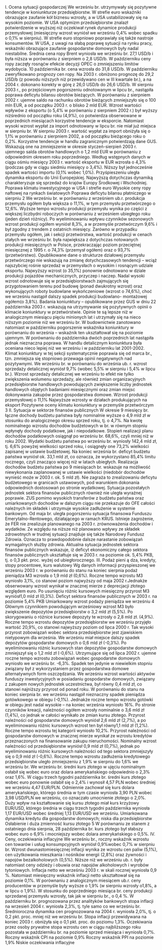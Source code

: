 I. Ocena sytuacji gospodarczej
We wrześniu br. utrzymywały się pozytywne tendencje w
koniunkturze przedsiębiorstw. W strefie euro wskaźniki obrazujące
zaufanie kół biznesu wzrosły, a w USA ustabilizowały się na wysokim
poziomie. W USA optymizm przedsiębiorstw znalazł potwierdzenie w
wyższej niż oczekiwał rynek dynamice produkcji przemysłowej
(miesięczny wzrost wyniósł we wrześniu 0,4% wobec spadku o 0,1% w
sierpniu).
W strefie euro stopniowo poprawiały się także nastroje
konsumentów. W USA, z uwagi na słabą poprawę sytuacji na rynku pracy,
wskaźniki obrazujące zaufanie gospodarstw domowych były nadal
niestabilne.
Średnia cena ropy Brent wyniosła we wrześniu br. 27,1 USD/b i była
niższa w porównaniu z sierpniem o 2,8 USD/b. W październiku ceny ropy
zaczęły rosnąćw efekcie decyzji OPEC o zmniejszeniu limitów
wydobycia. 10 października br. cena wzrosła do 31,8 USD/b. W
październiku zweryfikowano prognozy cen ropy. Na 2003 r. obniżono
prognozę do 29,2 USD/b (z powodu niższych niż przewidywano cen w III
kwartale br.), a na 2004 r. dokonano korekty w górę z 26,0 USD/b do 26,6
USD/b.
W sierpniu 2003 r., po przejściowym pogorszeniu odnotowanym w
lipcu br., nastąpiła poprawa deficytu bilansu obrotów bieżących. W
porównaniu z sierpniem 2002 r. ujemne saldo na rachunku obrotów
bieżących zmniejszyło się o 100 mln EUR, a od początku 2003 r. o blisko
2 mld EUR.
Wzrost wartości wpływów z eksportu (o 5,4% w porównaniu z
sierpniem 2002 r.) był wyższy niżśrednio od początku roku (4,9%), co
potwierdza obserwowane w poprzednich miesiącach korzystne tendencje
w eksporcie. Natomiast wysoki wzrost wypłat za import odnotowany w
lipcu br. nie miał już miejsca w sierpniu br. W sierpniu 2003 r. wartość
wypłat za import obniżyła się o 1,1% w porównaniu z sierpniem 2002, a
od początku bieżącego roku o 0,2%.
Korzystne tendencje w handlu zagranicznym potwierdzają dane GUS.
Wskazują one na zmniejszenie w okresie styczeń-sierpień 2003 r.
ujemnego salda obrotów handlowych o 1,2 mld EUR w porównaniu z
odpowiednim okresem roku poprzedniego. Według wstępnych danych w
ciągu ośmiu miesięcy 2003 r. wartość eksportu w EUR wzrosła o 4,3%
(podczas gdy w ciągu siedmiu miesięcy o 3,4%). Niższy był jednocześnie
spadek wartości importu (0,1% wobec 1,0%). Przyśpieszeniu uległa
dynamika eksportu do Unii Europejskiej. Najwyższą dotychczas dynamiką
charakteryzuje się sprzedaż do krajów Europy Środkowej i Wschodniej.
Poprawa klimatu
inwestycyjnego w
USA i strefie euro
Wysokie ceny
ropy naftowej na
rynkach
światowych
Poprawa deficytu
bilansu
płatniczego w
sierpniu
2
We wrześniu br. w porównaniu z wrześniem ub.r. produkcja
przemysłu ogółem była większa o 11,1%, w tym przemysłu przetwórczego
o 12,6%. Wyższe tempo wzrostu produkcji przemysłu wynika po części z
większej liczbydni roboczych w porównaniu z wrześniem ubiegłego roku
(jeden dzień różnicy). Po wyeliminowaniu wpływu czynników
sezonowych wzrost produkcji ogółem wyniósł 8,3%, a w przemyśle
przetwórczym 9,6% i był zgodny z trendem z ostatnich miesięcy. Zarówno
w przypadku przemysłu ogółem, jak i sekcji przetwórstwa, wartość
produkcji w cenach stałych we wrześniu br. była największa z dotychczas
notowanych produkcji miesięcznych w Polsce, przekraczając poziom
przeciętnej miesięcznej z 1995 r. o 74,3% (przemysł ogółem) oraz o 93,7%
(przetwórstwo).
Opublikowane dane o strukturze działowej przemysłu
przetwórczego nie wskazują na zmianę dotychczasowych tendencji –
wciąż najszybciej rośnie sprzedaż w przemysłach o wysokim i rosnącym
udziale eksportu. Najwyższy wzrost (o 35,1%) ponownie odnotowano w
dziale produkcji pojazdów mechanicznych, przyczep i naczep.
Nadal wysoki wzrost odnotowuje się w przedsiębiorstwach
zajmujących się przygotowaniem terenu pod budowę (ponad dwukrotny
wzrost) oraz wykonujących roboty budowlane wykończeniowe (wzrost o
74,6%), choć we wrześniu nastąpił dalszy spadek produkcji budowlano-
montażowej ogółem(o 3,8%).
Badania koniunktury – opublikowane przez GUS w dniu 22
października 2003 r. wskazują na utrzymywanie się pozytywnych opinii o
klimacie koniunktury w przetwórstwie. Opinie te są lepsze niż w
analogicznym miesiącu pięciu minionych lat i utrzymały się na nieco
niższym poziomie niż we wrześniu br. W budownictwie zanotowano
natomiast w październiku pogorszenie wskaźnika koniunktury w
porównaniu do września – wskaźnik ten ukształtował się na poziomie
ujemnym. W porównaniu do października dwóch poprzednich lat nastąpiła
jednak nieznaczna poprawa. W handlu detalicznym koniunktura była
oceniana nieco lepiej niż we wrześniu i w październiku lat 2001-2002\.
Klimat koniunktury w tej sekcji systematycznie poprawia się od marca br.,
tzn. zmniejsza się stopniowo przewaga opinii negatywnych nad
pozytywnymi.
We wrześniu br. w porównaniu do września ub. r. wzrost sprzedaży
detalicznej wyniósł 9,7% (wobec 5,5% w sierpniu i 5,4% w lipcu br.).
Wzrost sprzedaży detalicznej we wrześniu to efekt nie tylko zwiększenia
wolumenu sprzedaży, ale również zmian organizacyjnych przedsiębiorstw
handlowych powodujących zwiększenie liczby jednostek handlowych
objętych badaniami miesięcznymi oraz zmian miejsc dokonywania
zakupów przez gospodarstwa domowe.
Wzrost produkcji
przemysłowej o
11,1%
Najwyższe
wzrosty w
działach
produkujących na
eksport
Pozytywne oceny
klimatu
koniunktury w
przemyśle
przetwórczym
3
II. Sytuacja w sektorze finansów publicznych
W okresie 9 miesięcy br. łączne dochody budżetu państwa były
nominalnie wyższe o 4,9 mld zł w stosunku do analogicznego okresu
sprzed roku, tj. o 4,7%. Na kwotę nominalnego wzrostu dochodów
budżetowych w br. w równym stopniu wpłynęły dochody podatkowe, jak i
niepodatkowe. Stopień realizacji planu dochodów podatkowych osiągnął
po wrześniu br. 68,6%, czyli mniej niż w roku 2002.
Wydatki budżetu państwa po wrześniu br. wyniosły 142,4 mld zł, tj.
6,6% powyżej wielkości sprzed roku, i osiągnęły one 73,2% wielkości
zapisanej w ustawie budżetowej.
Na koniec września br. deficyt budżetu państwa wyniósł ok. 33,1 mld
zł, co oznacza, że wykorzystano 85,4% limitu rocznego, czyli znacząco
więcej niż w latach ubiegłych. Realizacja dochodów budżetu państwa po 9
miesiącach br. wskazuje na możliwość niewykonania zaplanowanej w
ustawie wielkości (niedobór dochodów wynieść może w 2003 r. ok. 5 mld
zł). Nie zagraża to zrealizowaniu deficytu budżetowego w granicach
ustawowych, pod warunkiem dokonania odpowiednich dostosowań po
stronie wydatkowej.
Sytuacja pozostałych jednostek sektora finansów publicznych
również nie uległa wyraźnej poprawie. ZUS pomimo wysokich transferów
z budżetu państwa oraz umiarkowanych dochodów w dalszym ciągu nie
przekazuje do OFE całości należnych im składek i utrzymuje wysokie
zadłużenie w systemie bankowym. Od maja br. uległa pogorszeniu
sytuacja finansowa Funduszu Emerytalno-Rentowego, działającego w
ramach KRUS. Istnieje zagrożenie, że FER nie zrealizuje planowanego na
2003 r. zrównoważenia dochodów i wydatków. Ze względu na niższe niż
planowano wpływy ze składek zdrowotnych w trudnej sytuacji znajduje się
także Narodowy Fundusz Zdrowia. Oznacza to prawdopodobnie dalsze
narastanie zobowiązań wymagalnych służby zdrowia.
Aktualna sytuacja jednostek sektora finansów publicznych wskazuje,
iż deficyt ekonomiczny całego sektora finansów publicznych ukształtuje
się w 2003 r. na poziomie ok. 5,4% PKB, tj. o 0,3 pkt. proc. wyżej od
ubiegłorocznego.
III. Podaż pieni
ą
dza, kredyty, stopy procentowe, kurs
walutowy
Wg danych informacji przyspieszonej we wrześniu 2003 r. w
porównaniu do stanu na koniec sierpnia podaż pieniądza M3 wzrosła o 1,9
mld zł (0,6%). Roczne tempo wzrostu M3 wyniosło 3,1%, co stanowi
poziom najwyższy od maja 2002 r.Jednakże obserwowany wzrost wynikał
w znacznej mierze z deprecjacji złotego względem euro. Po usunięciu
różnic kursowych miesięczny przyrost M3 wyniósł1,0 mld zł (0,3%).
Deficyt sektora
finansów
publicznych w
2003 r. na
poziomie 5,4%
PKB
Umiarkowany
wzrost podaży
pieniądza we
wrześniu
4
Głównym czynnikiem powodującym wrześniowy wzrost M3 było
zwiększenie depozytów przedsiębiorstw o 3,2 mld zł (5,5%). Po
skorygowaniu o różnice kursowe depozyty te wzrosły o 2,8 mld zł. (4,9%).
Roczne tempo wzrostu depozytów przedsiębiorstw we wrześniu przyjęło
wartość 20,9%, co stanowi najwyższy poziom od lipca 2000 r. Tak wysoki
przyrost zobowiązań wobec sektora przedsiębiorstw jest zjawiskiem
nietypowym dla września.
We wrześniu miał miejsce dalszy spadek depozytów gospodarstw
domowych o 0,6 mld zł (-0,3%). Po wyeliminowaniu różnic kursowych
stan depozytów gospodarstw domowych zmniejszył się o 1,2 mld zł
(-0,6%). Utrzymujące się od lipca 2002 r. ujemne roczne tempo wzrostu
zobowiązań wobec gospodarstw domowych wyniosło we wrześniu br.
-6,3%. Spadek ten jedynie w niewielkim stopniu związany był z
wykorzystaniem przez gospodarstwa domowe alternatywnych form
oszczędzania. We wrześniu wzrost wartości aktywów funduszy
inwestycyjnych w posiadaniu gospodarstw domowych, związany z
zakupem nowych jednostek uczestnictwa, był równy 0,4 mld zł, co
stanowi najniższy przyrost od ponad roku.
W porównaniu do stanu na koniec sierpnia br. we wrześniu nastąpił
nieznaczny spadek pieniądza gotówkowego w obiegu (-0,1%). Jednakże
roczne tempo wzrostu gotówki w obiegu jest nadal wysokie – na koniec
września wyniosło 16%.
Po stronie czynników kreacji, należności ogółem wzrosły nominalnie
o 3,6 mld zł (1,4%), co jednak w całości wynikało ze zmian kursu złotego.
Przyrost należności od gospodarstw domowych wyniósł 2,6 mld zł (2,7%),
a po wyeliminowaniu różnic kursowych wzrost ten był równy1,1 mld zł
(1,2%). Roczne tempo wzrostu tej kategorii wyniosło 10,2%. Przyrost
należności od gospodarstw domowych w znacznej mierze wynikał ze
wzrostu kredytów przeznaczonych na finansowanie zakupu
nieruchomości. Nominalny wzrost należności od przedsiębiorstw wyniósł
0,9 mld zł (0,7%), jednak po wyeliminowaniu różnic kursowych
należności od tego sektora zmniejszyły się o 0,9 mld zł (-0,6%). Roczne
tempo wzrostu zadłużenia kredytowego przedsiębiorstw uległo
zmniejszeniu z 1,9% w sierpniu do 1,6% we wrześniu br.
We wrześniu br. średni kurs złotego w ujęciu nominalnym osłabił się
wobec euro oraz dolara amerykańskiego odpowiednio o 2,3% oraz 1,6%.
W ciągu trzech tygodni października br. średni kurs złotego wobec
euro ponownie osłabił się o 2,4% i wynosił 4,57 PLN wobec średniej we
wrześniu 4,47 EUR/PLN. Odmiennie zachował się kurs dolara
amerykańskiego, którego średnia w tym czasie wyniosła 3,90 PLN wobec
3,98 USD/PLN we wrześniu, co oznaczało umocnienie złotego o 2,0%.
Duży wpływ na kształtowanie się kursu złotego miał kurs krzyżowy
EUR/USD, którego średnia w ciągu trzech tygodni października wyniosła
1,17 EUR/USD wobec średniej 1,13 EUR/USD we wrześniu.
Umiarkowana
dynamika kredytu
dla gospodarstw
domowych;
niska dla
przedsiębiorstw
Osłabienie i duża
zmienność kursu
złotego
5
W porównaniu ze stanem z ostatniego dnia sierpnia, 28
października br. kurs złotego był słabszy wobec euro o 6,9% i mocniejszy
wobec dolara amerykańskiego o 0,5%.
IV. Ceny, oczekiwania inflacyjne
We wrześniu br., roczny wskaźnik wzrostu cen towarów i usług
konsumpcyjnych wyniósł 0,9%wobec 0,7% w sierpniu br. Wzrost
dwunastomiesięcznej inflacji wynika ze wzrostu cen paliw (5,1%), cen
użytkowania mieszkania i nośników energii (2,8%) oraz żywności i
napojów bezalkoholowych (0,5%). Niższe niż we wrześniu ub. r. były
natomiast ceny odzieży i obuwia oraz napojów alkoholowych i wyrobów
tytoniowych. Inflacja netto we wrześniu 2003 r. w skali rocznej wyniosła
0,9 %. Natomiast miesięczny wskaźnik inflacji netto ukształtował się na
poziomie 0,1%.
W porównaniu z analogicznym miesiącem ub.r. ceny producentów w
przemyśle były wyższe o 1,9% (w sierpniu wzrosły o1,8%, a w lipcu o
1,9%). W stosunku do poprzedniego miesiąca br. ceny produkcji
sprzedanej przemysłu wzrosły, tak jak w sierpniu br., o 0,4 %.
W październiku br. prognozowana przez analityków bankowych
stopa inflacji na wrzesień 2004 r. wyniosła 2,3%, tj. tyle samo co we
wrześniu br. Średnioroczna dynamika cen prognozowana na 2004 r.
wyniosła 2,0%, tj. o 0,2 pkt. proc. mniej niż we wrześniu br. Stopa inflacji
przewidywana na koniec 2003 r. obniżyła się o 0,1 pkt. proc. do poziomu
1,3%.
Oczekiwania przez osoby prywatne stopa wzrostu cen w ciągu
najbliższego roku pozostała w październiku br. na poziomie sprzed
miesiąca i wyniosła 0,7%.
Roczny wskaźnik
CPI na poziomie
0,9%
Roczny wskaźnik
PPI na poziomie
1,9%
Niskie
oczekiwania
inflacyjne
